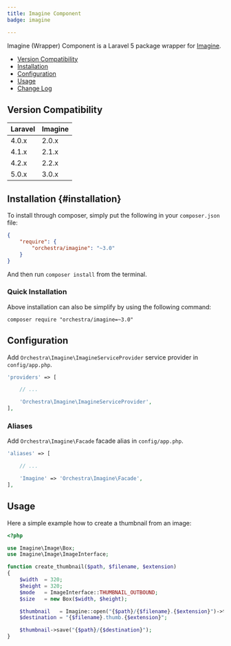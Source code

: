 ```yaml
---
title: Imagine Component
badge: imagine

---
```


Imagine (Wrapper) Component is a Laravel 5 package wrapper for [Imagine](https://github.com/avalanche123/Imagine).

* [Version Compatibility](#compatibility)
* [Installation](#installation)
* [Configuration](#configuration)
* [Usage](#usage)
* [Change Log]({doc-url}/components/imagine/changes#v3-0)

<a name="compatibility"></a>
## Version Compatibility

Laravel    | Imagine
:----------|:----------
 4.0.x     | 2.0.x
 4.1.x     | 2.1.x
 4.2.x     | 2.2.x
 5.0.x     | 3.0.x

<a name="installation"></a>
## Installation {#installation}

To install through composer, simply put the following in your `composer.json` file:

```json
{
    "require": {
        "orchestra/imagine": "~3.0"
    }
}
```

And then run `composer install` from the terminal.

<a name="quick-installation"></a>
### Quick Installation

Above installation can also be simplify by using the following command:

    composer require "orchestra/imagine=~3.0"


<a name="configuration"></a>
## Configuration

Add `Orchestra\Imagine\ImagineServiceProvider` service provider in `config/app.php`.

```php
'providers' => [

    // ...

    'Orchestra\Imagine\ImagineServiceProvider',
],
```

### Aliases

Add `Orchestra\Imagine\Facade` facade alias in `config/app.php`.

```php
'aliases' => [

    // ...

    'Imagine' => 'Orchestra\Imagine\Facade',
],
```

<a name="usage"></a>
## Usage

Here a simple example how to create a thumbnail from an image:

```php
<?php

use Imagine\Image\Box;
use Imagine\Image\ImageInterface;

function create_thumbnail($path, $filename, $extension)
{
    $width  = 320;
    $height = 320;
    $mode   = ImageInterface::THUMBNAIL_OUTBOUND;
    $size   = new Box($width, $height);

    $thumbnail   = Imagine::open("{$path}/{$filename}.{$extension}")->thumbnail($size, $mode);
    $destination = "{$filename}.thumb.{$extension}";

    $thumbnail->save("{$path}/{$destination}");
}
```
